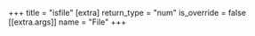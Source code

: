 +++
title = "isfile"
[extra]
return_type = "num"
is_override = false
[[extra.args]]
name = "File"
+++